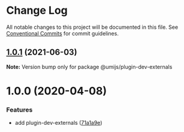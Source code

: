 # Change Log

All notable changes to this project will be documented in this file. See [Conventional Commits](https://conventionalcommits.org) for commit guidelines.

## [1.0.1](https://github.com/umijs/plugins/compare/@umijs/plugin-dev-externals@1.0.0...@umijs/plugin-dev-externals@1.0.1) (2021-06-03)

**Note:** Version bump only for package @umijs/plugin-dev-externals

# 1.0.0 (2020-04-08)

### Features

- add plugin-dev-externals ([71a1a9e](https://github.com/umijs/plugins/commit/71a1a9ea787f8cefa447fbdefae73a534d08eb30))
